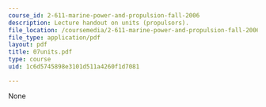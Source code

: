 ```yaml
---
course_id: 2-611-marine-power-and-propulsion-fall-2006
description: Lecture handout on units (propulsors).
file_location: /coursemedia/2-611-marine-power-and-propulsion-fall-2006/1c6d5745898e3101d511a4260f1d7081_07units.pdf
file_type: application/pdf
layout: pdf
title: 07units.pdf
type: course
uid: 1c6d5745898e3101d511a4260f1d7081

---
```

None